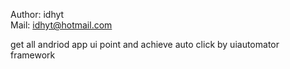 Author: idhyt  
Mail: idhyt@hotmail.com

get all andriod app ui point and achieve auto click by uiautomator framework
